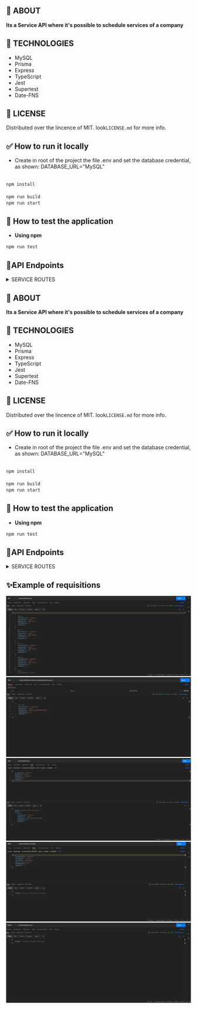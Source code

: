 


## 🎯 ABOUT

  **Its a Service API where it's possible to schedule services of a company**

## 🚀 TECHNOLOGIES

- MySQL
- Prisma
- Express
- TypeScript
- Jest
- Supertest
- Date-FNS


## 🌌 LICENSE

Distributed over the lincence of MIT. look`LICENSE.md` for more info.

## ✅ How to run it locally

- Create in root of the project the file .env and set the database credential, as shown: DATABASE_URL="MySQL" 

```bash

npm install

npm run build
npm run start

```

## 🏁 How to test the application

- **Using npm**

```bash
npm run test
```

## 📝API Endpoints

<details>
<summary>SERVICE ROUTES</summary>

`GET` `/servicos` -> Return a list of all registered services</br>

`GET` `/servicos/?titulo=XXX&desc=XXX&id_tipo_servico=XXX` ->Return a list of services based on the args passed</br>

`DELETE` `/servicos/:id` -> Remove a service based on the paramated if of the requisition </br>

`POST` `/servicos` -> Create a new service based on a date, as the example below:

```json
{
"tituloServico":  "teste",
"descServico":  "teste",
"dataServico":  "10/20/2022",
"idTipoServico":  "1",
"idUsuario":  "1"
}
```

`Post` `/servicomultiplo`-> Create multiple services based on a limit date and the days of the week it should be repeated, passed in an array opcoes with values: "seq, ter, qua, qui, sex, sab, dom'. As the example below  </br>

```json
{
"tituloServico":  "Primeiro",
"descServico":  "teste",
"dataLimite":  "12/30/2022",
"opcoes":["seg","qua"],
"idTipoServico":  "1",
"idUsuario":  "1"
}
```
In this example, it is registering services all mondays and wednesdays until 30th of December.



</details>



## 🎯 ABOUT

  **Its a Service API where it's possible to schedule services of a company**

## 🚀 TECHNOLOGIES

- MySQL
- Prisma
- Express
- TypeScript
- Jest
- Supertest
- Date-FNS


## 🌌 LICENSE

Distributed over the lincence of MIT. look`LICENSE.md` for more info.

## ✅ How to run it locally

- Create in root of the project the file .env and set the database credential, as shown: DATABASE_URL="MySQL" 

```bash

npm install

npm run build
npm run start

```

## 🏁 How to test the application

- **Using npm**

```bash
npm run test
```

## 📝API Endpoints

<details>
<summary>SERVICE ROUTES</summary>

`GET` `/servicos` -> Return a list of all registered services</br>

`GET` `/servicos/?titulo=XXX&desc=XXX&id_tipo_servico=XXX` ->Return a list of services based on the args passed</br>

`DELETE` `/servicos/:id` -> Remove a service based on the paramated if of the requisition </br>

`POST` `/servicos` -> Create a new service based on a date, as the example below:

```json
{
"tituloServico":  "teste",
"descServico":  "teste",
"dataServico":  "10/20/2022",
"idTipoServico":  "1",
"idUsuario":  "1"
}
```

`Post` `/servicomultiplo`-> Create multiple services based on a limit date and the days of the week it should be repeated, passed in an array opcoes with values: "seq, ter, qua, qui, sex, sab, dom'. As the example below  </br>

```json
{
"tituloServico":  "Primeiro",
"descServico":  "teste",
"dataLimite":  "12/30/2022",
"opcoes":["seg","qua"],
"idTipoServico":  "1",
"idUsuario":  "1"
}
```
In this example, it is registering services all mondays and wednesdays until 30th of December.
</details>

##  ✨Example of requisitions
<img src="./docs/assets/getservicos.jpg">
<img src="./docs/assets/getservicosquery.jpg">
<img src="./docs/assets/postservicos.jpg">
<img src="./docs/assets/postservicomultiplo.jpg">
<img src="./docs/assets/removerservico.jpg">
